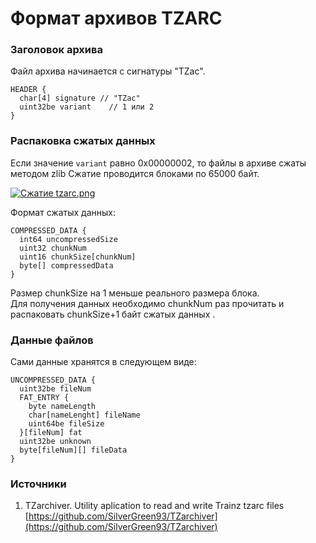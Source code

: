 # Формат архивов TZARC

### Заголовок архива

Файл архива начинается с сигнатуры "TZac".

```
HEADER {
  char[4] signature // "TZac"
  uint32be variant    // 1 или 2   
}
```

### Распаковка сжатых данных

Если значение `variant` равно 0x00000002, то файлы в архиве сжаты методом zlib Сжатие проводится блоками по 65000 байт.

[![Сжатие tzarc.png](http://knowledge.local/uploads/images/gallery/2024-09/scaled-1680-/szatie-tzarc.png)](http://knowledge.local/uploads/images/gallery/2024-09/szatie-tzarc.png)

Формат сжатых данных:

```
COMPRESSED_DATA {
  int64 uncompressedSize
  uint32 chunkNum
  uint16 chunkSize[chunkNum]
  byte[] compressedData
}
```

Размер chunkSize на 1 меньше реального размера блока.   
Для получения данных необходимо chunkNum раз прочитать и распаковать chunkSize+1 байт сжатых данных .

### Данные файлов

Сами данные хранятся в следующем виде:

```
UNCOMPRESSED_DATA {
  uint32be fileNum
  FAT_ENTRY {
    byte nameLength 
    char[nameLenght] fileName
    uint64be fileSize
  }[fileNum] fat
  uint32be unknown
  byte[fileNum][] fileData
}
```

### Источники

1. TZarchiver. Utility aplication to read and write Trainz tzarc files [https://github.com/SilverGreen93/TZarchiver](https://github.com/SilverGreen93/TZarchiver)